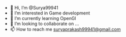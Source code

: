 - 👋 Hi, I’m @Surya99941
- 👀 I’m interested in Game development
- 🌱 I’m currently learning OpenGl
- 💞️ I’m looking to collaborate on ...
- 📫 How to reach me suryaprakash99941@gmail.com

<!---
Surya99941/Surya99941 is a ✨ special ✨ repository because its `README.md` (this file) appears on your GitHub profile.
You can click the Preview link to take a look at your changes.
--->
